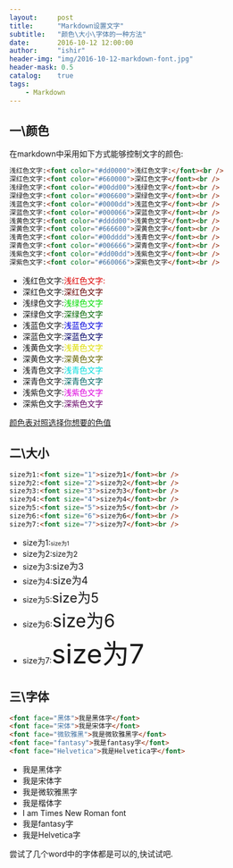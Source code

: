 ```yaml
---
layout:     post
title:      "Markdown设置文字"
subtitle:   "颜色\大小\字体的一种方法"
date:       2016-10-12 12:00:00
author:     "ishir"
header-img: "img/2016-10-12-markdown-font.jpg"
header-mask: 0.5
catalog:    true
tags:
    - Markdown
---
```



## 一\颜色

在markdown中采用如下方式能够控制文字的颜色:

```html
浅红色文字:<font color="#dd0000">浅红色文字:</font><br /> 
深红色文字:<font color="#660000">深红色文字</font><br /> 
浅绿色文字:<font color="#00dd00">浅绿色文字</font><br /> 
深绿色文字:<font color="#006600">深绿色文字</font><br /> 
浅蓝色文字:<font color="#0000dd">浅蓝色文字</font><br /> 
深蓝色文字:<font color="#000066">深蓝色文字</font><br /> 
浅黄色文字:<font color="#dddd00">浅黄色文字</font><br /> 
深黄色文字:<font color="#666600">深黄色文字</font><br /> 
浅青色文字:<font color="#00dddd">浅青色文字</font><br /> 
深青色文字:<font color="#006666">深青色文字</font><br /> 
浅紫色文字:<font color="#dd00dd">浅紫色文字</font><br /> 
深紫色文字:<font color="#660066">深紫色文字</font><br />
```
- 浅红色文字:<font color="#dd0000">浅红色文字:</font><br /> 
- 深红色文字:<font color="#660000">深红色文字</font><br /> 
- 浅绿色文字:<font color="#00dd00">浅绿色文字</font><br /> 
- 深绿色文字:<font color="#006600">深绿色文字</font><br /> 
- 浅蓝色文字:<font color="#0000dd">浅蓝色文字</font><br /> 
- 深蓝色文字:<font color="#000066">深蓝色文字</font><br /> 
- 浅黄色文字:<font color="#dddd00">浅黄色文字</font><br /> 
- 深黄色文字:<font color="#666600">深黄色文字</font><br /> 
- 浅青色文字:<font color="#00dddd">浅青色文字</font><br /> 
- 深青色文字:<font color="#006666">深青色文字</font><br /> 
- 浅紫色文字:<font color="#dd00dd">浅紫色文字</font><br /> 
- 深紫色文字:<font color="#660066">深紫色文字</font><br />  

[颜色表对照选择你想要的色值](http://www.114la.com/other/rgb.htm)


## 二\大小

```html
size为1:<font size="1">size为1</font><br /> 
size为2:<font size="2">size为2</font><br /> 
size为3:<font size="3">size为3</font><br /> 
size为4:<font size="4">size为4</font><br /> 
size为5:<font size="5">size为5</font><br /> 
size为6:<font size="6">size为6</font><br /> 
size为7:<font size="7">size为7</font><br /> 
```


- size为1:<font size="1">size为1</font><br /> 
- size为2:<font size="2">size为2</font><br /> 
- size为3:<font size="3">size为3</font><br /> 
- size为4:<font size="4">size为4</font><br /> 
- size为5:<font size="5">size为5</font><br /> 
- size为6:<font size="6">size为6</font><br /> 
- size为7:<font size="7">size为7</font><br /> 

## 三\字体
```html
<font face="黑体">我是黑体字</font>
<font face="宋体">我是宋体字</font>
<font face="微软雅黑">我是微软雅黑字</font>
<font face="fantasy">我是fantasy字</font>
<font face="Helvetica">我是Helvetica字</font>
``` 


- 我是黑体字 
- 我是宋体字 
- 我是微软雅黑字 
- 我是楷体字 
- I am Times New Roman font 
- 我是fantasy字 
- 我是Helvetica字

尝试了几个word中的字体都是可以的,快试试吧.
